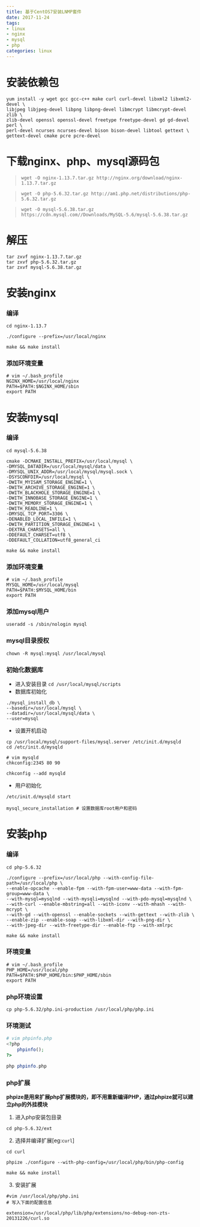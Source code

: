 ```yaml
---
title: 基于CentOS7安装LNMP套件
date: 2017-11-24
tags:
- linux
- nginx
- mysql
- php
categories: linux
---
```


# 安装依赖包
```shell
yum install -y wget gcc gcc-c++ make curl curl-devel libxml2 libxml2-devel \
libjpeg libjpeg-devel libpng libpng-devel libmcrypt libmcrypt-devel zlib \
zlib-devel openssl openssl-devel freetype freetype-devel gd gd-devel perl \
perl-devel ncurses ncurses-devel bison bison-devel libtool gettext \
gettext-devel cmake pcre pcre-devel
```

# 下载nginx、php、mysql源码包

> `wget -O nginx-1.13.7.tar.gz http://nginx.org/download/nginx-1.13.7.tar.gz`

> `wget -O php-5.6.32.tar.gz http://am1.php.net/distributions/php-5.6.32.tar.gz`

> `wget -O mysql-5.6.38.tar.gz https://cdn.mysql.com//Downloads/MySQL-5.6/mysql-5.6.38.tar.gz`

# 解压

```shell
tar zxvf nginx-1.13.7.tar.gz
tar zxvf php-5.6.32.tar.gz
tar zxvf mysql-5.6.38.tar.gz
```

# 安装nginx

### 编译
```shell
cd nginx-1.13.7

./configure --prefix=/usr/local/nginx

make && make install
```

### 添加环境变量
```shell
# vim ~/.bash_profile
NGINX_HOME=/usr/local/nginx
PATH=$PATH:$NGINX_HOME/sbin
export PATH
```

# 安装mysql

### 编译
```shell
cd mysql-5.6.38

cmake -DCMAKE_INSTALL_PREFIX=/usr/local/mysql \
-DMYSQL_DATADIR=/usr/local/mysql/data \
-DMYSQL_UNIX_ADDR=/usr/local/mysql/mysql.sock \
-DSYSCONFDIR=/usr/local/mysql \
-DWITH_MYISAM_STORAGE_ENGINE=1 \
-DWITH_ARCHIVE_STORAGE_ENGINE=1 \
-DWITH_BLACKHOLE_STORAGE_ENGINE=1 \
-DWITH_INNOBASE_STORAGE_ENGINE=1 \
-DWITH_MEMORY_STORAGE_ENGINE=1 \
-DWITH_READLINE=1 \
-DMYSQL_TCP_PORT=3306 \
-DENABLED_LOCAL_INFILE=1 \
-DWITH_PARTITION_STORAGE_ENGINE=1 \
-DEXTRA_CHARSETS=all \
-DDEFAULT_CHARSET=utf8 \
-DDEFAULT_COLLATION=utf8_general_ci

make && make install
```

### 添加环境变量
```shell
# vim ~/.bash_profile
MYSQL_HOME=/usr/local/mysql
PATH=$PATH:$MYSQL_HOME/bin
export PATH
```

### 添加mysql用户
`useradd -s /sbin/nologin mysql`

### mysql目录授权
`chown -R mysql:mysql /usr/local/mysql`

### 初始化数据库

- 进入安装目录
    `cd /usr/local/mysql/scripts`
- 数据库初始化
```shell
./mysql_install_db \
--basedir=/usr/local/mysql \
--datadir=/usr/local/mysql/data \
--user=mysql
```
- 设置开机启动
```shell
cp /usr/local/mysql/support-files/mysql.server /etc/init.d/mysqld
cd /etc/init.d/mysqld

# vim mysqld
chkconfig:2345 80 90

chkconfig --add mysqld
```
- 用户初始化
```shell
/etc/init.d/mysqld start
    
mysql_secure_installation # 设置数据库root用户和密码
```
# 安装php

### 编译
```shell
cd php-5.6.32

./configure --prefix=/usr/local/php --with-config-file-path=/usr/local/php \
--enable-opcache --enable-fpm --with-fpm-user=www-data --with-fpm-group=www-data \
--with-mysql=mysqlnd --with-mysqli=mysqlnd --with-pdo-mysql=mysqlnd \
--with-curl --enable-mbstring=all --with-iconv --with-mhash --with-mcrypt \
--with-gd --with-openssl --enable-sockets --with-gettext --with-zlib \
--enable-zip --enable-soap --with-libxml-dir --with-png-dir \
--with-jpeg-dir --with-freetype-dir --enable-ftp --with-xmlrpc

make && make install
```

### 环境变量
```shell
# vim ~/.bash_profile
PHP_HOME=/usr/local/php
PATH=$PATH:$PHP_HOME/bin:$PHP_HOME/sbin
export PATH
```

### php环境设置
`cp php-5.6.32/php.ini-production /usr/local/php/php.ini`

### 环境测试
```php
# vim phpinfo.php
<?php
    phpinfo();
?>

php phpinfo.php
```

### php扩展
**phpize是用来扩展php扩展模块的，即不用重新编译PHP，通过phpize就可以建立php的外挂模块**
1. 进入php安装包目录
```shell
cd php-5.6.32/ext
```

2. 选择并编译扩展[eg:`curl`]
```shell
cd curl
    
phpize ./configure --with-php-config=/usr/local/php/bin/php-config
    
make && make install
```

3. 安装扩展
```shell
#vim /usr/local/php/php.ini
# 写入下面的配置信息
    
extension=/usr/local/php/lib/php/extensions/no-debug-non-zts-20131226/curl.so
```